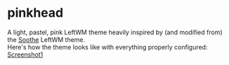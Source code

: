 # pinkhead
A light, pastel, pink LeftWM theme heavily inspired by (and modified from) the [Soothe](https://github.com/b4skyx/leftwm-soothe/) LeftWM theme.  
Here's how the theme looks like with everything properly configured:  
[Screenshot1](screenshot1)
